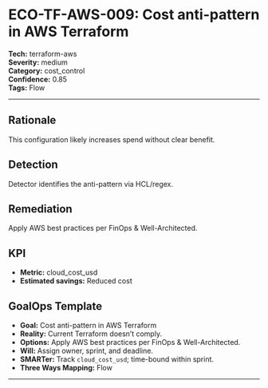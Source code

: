 # ECO-TF-AWS-009: Cost anti-pattern in AWS Terraform

**Tech:** terraform-aws  
**Severity:** medium  
**Category:** cost_control  
**Confidence:** 0.85  
**Tags:** Flow

---

## Rationale
This configuration likely increases spend without clear benefit.

## Detection
Detector identifies the anti-pattern via HCL/regex.

## Remediation
Apply AWS best practices per FinOps & Well-Architected.

## KPI
- **Metric:** cloud_cost_usd  
- **Estimated savings:** Reduced cost

## GoalOps Template
- **Goal:** Cost anti-pattern in AWS Terraform  
- **Reality:** Current Terraform doesn’t comply.  
- **Options:** Apply AWS best practices per FinOps & Well-Architected.  
- **Will:** Assign owner, sprint, and deadline.  
- **SMARTer:** Track `cloud_cost_usd`; time-bound within sprint.  
- **Three Ways Mapping:** Flow

---

